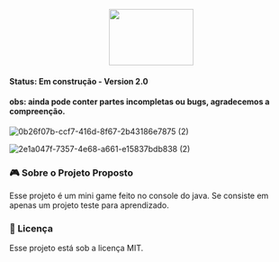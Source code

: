 
<p align="center">
  <img width="150" height="100" src="https://image.flaticon.com/icons/svg/226/226777.svg">  
</p>   

#### Status: Em construção - Version 2.0
  
#### obs: ainda pode conter partes incompletas ou bugs, agradecemos a compreenção.

![0b26f07b-ccf7-416d-8f67-2b43186e7875 (2)](https://user-images.githubusercontent.com/56616755/67612729-a0a95200-f77b-11e9-99ac-79419dbf35f3.jpg)


![2e1a047f-7357-4e68-a661-e15837bdb838 (2)](https://user-images.githubusercontent.com/56616755/67627913-ecbbcb80-f83b-11e9-8072-6ba7bae33709.jpg)



### :video_game: Sobre o Projeto Proposto
Esse projeto é um mini game feito no console do java. Se consiste em apenas um projeto teste para aprendizado.


### 📝 Licença
Esse projeto está sob a licença MIT.
